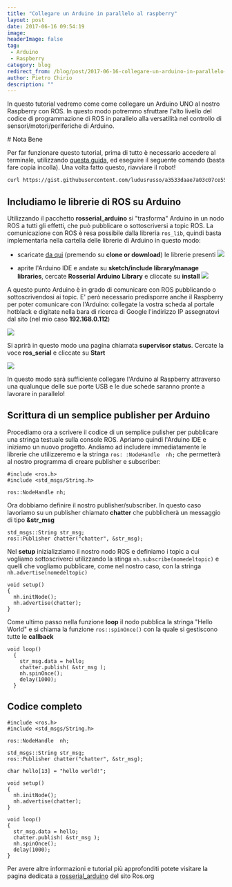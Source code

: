 ```yaml
---
title: "Collegare un Arduino in parallelo al raspberry"
layout: post
date: 2017-06-16 09:54:19
image: 
headerImage: false
tag: 
 - Arduino
 - Raspberry
category: blog
redirect_from: /blog/post/2017-06-16-collegare-un-arduino-in-parallelo-al-raspberry
author: Pietro Chirio
description: ""
---
```


In questo tutorial vedremo come come collegare un Arduino UNO al nostro Raspberry con ROS. In questo modo potremmo sfruttare l'alto livello del codice di programmazione di ROS in parallelo alla versatilità nel controllo di sensori/motori/periferiche di Arduino.

# Nota Bene

Per far funzionare questo tutorial, prima di tutto è necessario accedere al terminale, utilizzando [questa guida](http://www.hotblackrobotics.com/blog/posts/2017-05-23-accedere-al-terminale-linux-di-hbrain-da-browser), ed eseguire il seguente comando (basta fare copia incolla). Una volta fatto questo, riavviare il robot!

```bash
curl https://gist.githubusercontent.com/ludusrusso/a3533daae7a03c07ce55b90019f2a0ba/raw/c20b544de544f0c13577c31a3bc0322718c884d8/arduino_patch_hbrain | bash 
```

Includiamo le librerie di ROS su Arduino
-------
Utilizzando il pacchetto **rosserial_arduino** si "trasforma" Arduino in un nodo ROS  a tutti gli effetti, che può pubblicare o sottoscriversi a topic ROS.  La comunicazione con ROS è resa possibile dalla libreria `ros_lib`, quindi basta implementarla nella cartella delle librerie di Arduino in questo modo:

- scaricate [da qui](https://github.com/HotBlackRobotics/ros_lib_arduino) (premendo su **clone or download**) le librerie presenti
![](https://user-images.githubusercontent.com/29255795/27024733-1708cddc-4f58-11e7-9427-c3b4e0770ae6.png)

- aprite l'Arduino IDE e andate su **sketch/include library/manage libraries**, cercate **Rosserial Arduino Library** e cliccate su **install**
![](https://user-images.githubusercontent.com/29255795/27024877-b5702b28-4f58-11e7-87cb-16065a54e8d9.png)

A questo punto Arduino è in grado di comunicare con ROS pubblicando o sottoscrivendosi ai topic. E' però necessario predisporre anche il Raspberry per poter comunicare con l'Arduino: collegate la vostra scheda al portale hotblack e digitate nella bara di ricerca di Google l'indirizzo IP assegnatovi dal sito (nel mio caso **192.168.0.112**)

![](https://user-images.githubusercontent.com/29255795/27025222-02c428f6-4f5a-11e7-8c25-2c40a3aa018f.png)

Si aprirà in questo modo una pagina chiamata **supervisor status**. Cercate la voce **ros_serial** e cliccate su **Start**

![](https://user-images.githubusercontent.com/29255795/27025423-b9efd336-4f5a-11e7-9b1e-0a82eb2bf6d8.png)

In questo modo sarà sufficiente collegare l'Arduino al Raspberry attraverso una qualunque delle sue porte USB e le due schede saranno pronte a lavorare in parallelo!

Scrittura di un semplice publisher per Arduino
----
Procediamo ora a scrivere il codice di un semplice pulisher per pubblicare una stringa testuale sulla console ROS. Apriamo quindi l'Arduino IDE e iniziamo un nuovo progetto. Andiamo ad includere immediatamente le librerie che utilizzeremo e la stringa `ros: :NodeHandle  nh;` che permetterà al nostro programma di creare publisher e subscriber: 

```arduino
#include <ros.h>
#include <std_msgs/String.h>

ros::NodeHandle nh; 
```
Ora dobbiamo definire il nostro publisher/subscriber. In questo caso lavoriamo su un publisher chiamato **chatter** che pubblicherà un messaggio di tipo **&str_msg** 
```arduino
std_msgs::String str_msg;
ros::Publisher chatter("chatter", &str_msg); 
```
Nel **setup** inizializziamo il nostro nodo ROS e definiamo i topic a cui vogliamo sottoscriverci utilizzando la stinga `nh.subscribe(nomedeltopic)` e quelli che vogliamo pubblicare, come nel nostro caso, con la stringa `nh.advertise(nomedeltopic)`
```arduino
void setup()
{
  nh.initNode();
  nh.advertise(chatter);
}
```

Come ultimo passo nella funzione **loop** il nodo pubblica la stringa "Hello World" e si chiama la funzione `ros::spinOnce()` con la quale si gestiscono tutte le **callback**
```arduino
void loop()
  {
    str_msg.data = hello;
    chatter.publish( &str_msg );
    nh.spinOnce();
    delay(1000);
  }
```
Codice completo
---
```arduino
#include <ros.h>
#include <std_msgs/String.h>

ros::NodeHandle  nh;

std_msgs::String str_msg;
ros::Publisher chatter("chatter", &str_msg);

char hello[13] = "hello world!";

void setup()
{
  nh.initNode();
  nh.advertise(chatter);
}

void loop()
{
  str_msg.data = hello;
  chatter.publish( &str_msg );
  nh.spinOnce();
  delay(1000);
}
```

Per avere altre informazioni e tutorial più approfonditi potete visitare la pagina dedicata a [rosserial_arduino](http://wiki.ros.org/rosserial_arduino/Tutorials) del sito Ros.org 